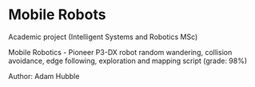# Mobile Robots
Academic project (Intelligent Systems and Robotics MSc)

Mobile Robotics - Pioneer P3-DX robot random wandering, collision avoidance, edge following, exploration and mapping script (grade: 98%)

Author: Adam Hubble
